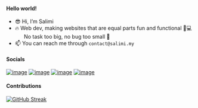 #### Hello world!

- 😎 Hi, I’m Salimi<br />
- 🔥 Web dev, making websites that are equal parts fun and functional 🎉💻<br />
  &nbsp;&nbsp;&nbsp;&nbsp;&nbsp;&nbsp;No task too big, no bug too small 🐛
- 📫 You can reach me through `contact@salimi.my`

#### Socials

[![image](https://img.shields.io/badge/website-000000?style=for-the-badge&logo=About.me&logoColor=white)](https://www.salimi.my/)
[![image](https://img.shields.io/badge/Facebook-1877F2?style=for-the-badge&logo=facebook&logoColor=white)](https://www.facebook.com/mysalimi)
[![image](https://img.shields.io/badge/Instagram-E4405F?style=for-the-badge&logo=instagram&logoColor=white)](https://www.instagram.com/salimi.my/)
[![image](https://img.shields.io/badge/LinkedIn-0077B5?style=for-the-badge&logo=linkedin&logoColor=white)](https://www.linkedin.com/in/mohamad-salimi/)

#### Contributions
[![GitHub Streak](https://streak-stats.demolab.com?user=salimi-my&theme=transparent&date_format=j%20M%5B%20Y%5D)](https://git.io/streak-stats)
